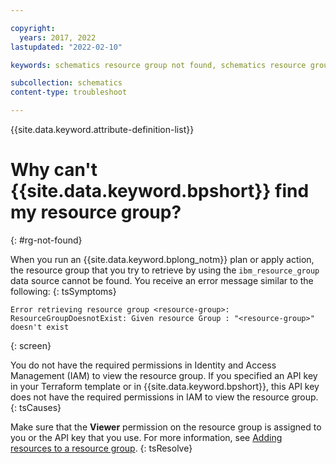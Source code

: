 ```yaml
---

copyright:
  years: 2017, 2022
lastupdated: "2022-02-10"

keywords: schematics resource group not found, schematics resource group error, schematics resource group does not exist, schematics resource group doesn't exist 

subcollection: schematics
content-type: troubleshoot

---
```


{{site.data.keyword.attribute-definition-list}}

# Why can't {{site.data.keyword.bpshort}} find my resource group?
{: #rg-not-found}

When you run an {{site.data.keyword.bplong_notm}} plan or apply action, the resource group that you try to retrieve by using the `ibm_resource_group` data source cannot be found. You receive an error message similar to the following:
{: tsSymptoms}

```text
Error retrieving resource group <resource-group>: ResourceGroupDoesnotExist: Given resource Group : "<resource-group>" doesn't exist
```
{: screen}

You do not have the required permissions in Identity and Access Management (IAM) to view the resource group. If you specified an API key in your Terraform template or in {{site.data.keyword.bpshort}}, this API key does not have the required permissions in IAM to view the resource group.
{: tsCauses}

Make sure that the **Viewer** permission on the resource group is assigned to you or the API key that you use. For more information, see [Adding resources to a resource group](/docs/account?topic=account-rgs#add_to_rgs).
{: tsResolve}


